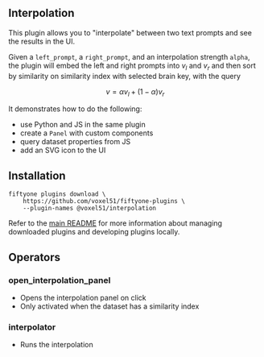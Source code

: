 ## Interpolation

This plugin allows you to "interpolate" between two text prompts and see the results in the UI.

Given a `left_prompt`, a `right_prompt`, and an interpolation strength `alpha`, the plugin will embed the left and right prompts into $v_l$ and $v_r$ and then sort by similarity on similarity index with selected brain key, with the query 

$$v = \alpha v_l + (1 - \alpha) v_r$$


It demonstrates how to do the following:

-   use Python and JS in the same plugin
-   create a `Panel` with custom components
-   query dataset properties from JS
-   add an SVG icon to the UI


## Installation

```shell
fiftyone plugins download \
    https://github.com/voxel51/fiftyone-plugins \
    --plugin-names @voxel51/interpolation
```

Refer to the [main README](https://github.com/voxel51/fiftyone-plugins) for
more information about managing downloaded plugins and developing plugins
locally.

## Operators

### open_interpolation_panel

-   Opens the interpolation panel on click
-   Only activated when the dataset has a similarity index

### interpolator

-   Runs the interpolation
